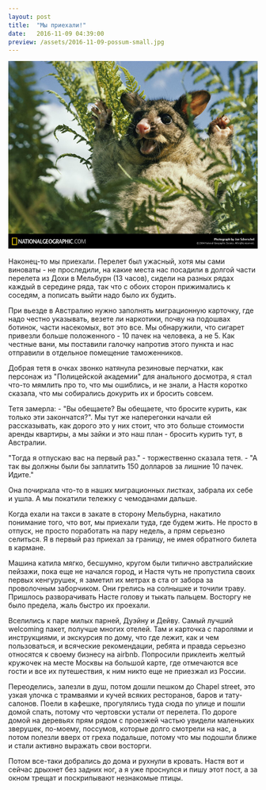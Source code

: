 ```yaml
---
layout: post
title:  "Мы приехали!"
date:   2016-11-09 04:39:00
preview: /assets/2016-11-09-possum-small.jpg
---
```


![Possum](/assets/2016-11-09-possum-big.jpg)

Наконец-то мы приехали. Перелет был ужасный, хотя мы сами виноваты - не проследили, на какие места нас посадили в долгой части перелета из Дохи в Мельбурн (13 часов), сидели на разных рядах каждый в середине ряда, так что с обоих сторон прижимались к соседям, а пописать выйти надо было их будить.

При вьезде в Австралию нужно заполнять миграционную карточку, где надо честно указывать, везете ли наркотики, почву на подошвах ботинок, части насекомых, вот это все. Мы обнаружили, что сигарет привезли больше положенного - 10 пачек на человека, а не 5. Как честные вани, мы поставили галочку напротив этого пункта и нас отправили в отдельное помещение таможенников. 

Добрая тетя в очках звонко натянула резиновые перчатки, как персонаж из "Полицейской академии" для анального досмотра, я стал что-то мямлить про то, что мы ошиблись, и не знали, а Настя коротко сказала, что мы собирались докурить их и бросить совсем. 

Тетя замерла: - "Вы обещаете? Вы обещаете, что бросите курить, как только эти закончатся?". Мы тут же наперегонки начали ей рассказывать, как дорого это у них стоит, что это больше стоимости аренды квартиры, а мы зайки и это наш план - бросить курить тут, в Австралии.

"Тогда я отпускаю вас на первый раз." - торжественно сказала тетя. - "А так вы должны были бы заплатить 150 долларов за лишние 10 пачек. Идите."

Она почиркала что-то в наших миграционных листках, забрала их себе и ушла. А мы покатили тележку с чемоданами дальше.

Когда ехали на такси в закате в сторону Мельбурна, накатило понимание того, что вот, мы приехали туда, где будем жить. Не просто в отпуск, не просто поработать на пару недель, а прям серьезно селиться. Я в первый раз приехал за границу, не имея обратного билета в кармане. 

Машина катила мягко, бесшумно, кругом были типично австралийские пейзажи, пока еще не начался город, и Настя чуть не пропустила своих первых кенгурушек, я заметил их метрах в ста от забора за проволочным заборчиком. Они грелись на солнышке и точили траву. Пришлось разворачивать Насте голову и тыкать пальцем. Восторгу не было предела, жаль быстро их проехали.

Вселились к паре милых парней, Дуэйну и Дейву. Самый лучший welcoming пакет, получше многих отелей. Там и карточка с паролями и инструкциями, и экскурсия по дому, что где лежит, как и чем пользоваться, и всяческие рекомендации, ребята и правда серьезно относятся к своему бизнесу на airbnb. Попросили приклеить желтый кружочек на месте Москвы на большой карте, где отмечаются все гости и все их путешествия, к ним никто еще не приезжал из России.   

Переоделись, залезли в душ, потом дошли пешком до Chapel street, это узкая улочка с трамваями и кучей всяких ресторанов, баров и тату-салонов. Поели в кафешке, прогулялись туда сюда по улице и пошли домой спать, потому что чертовски устали от перелета. По дороге домой на деревьях прям рядом с проезжей частью увидели маленьких зверушек, по-моему, поссумов, которые долго смотрели на нас, а потом полезли вверх от греха подальше, потому что мы подошли ближе и стали активно выражать свои восторги. 

Потом все-таки добрались до дома и рухнули в кровать. Настя вот и сейчас дрыхнет без задних ног, а я уже проснулся и пишу этот пост, а за окном трещат и поскрипывают незнакомые птицы.


